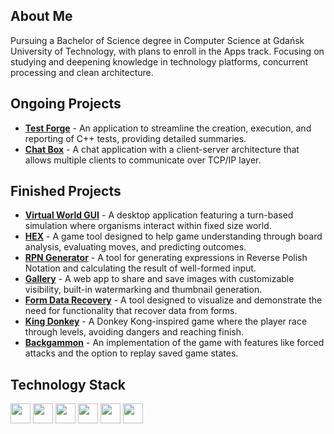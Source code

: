 ## About Me

Pursuing a Bachelor of Science degree in Computer Science at Gdańsk University of Technology, with plans to enroll in the Apps track.
Focusing on studying and deepening knowledge in technology platforms, concurrent processing and clean architecture.

## Ongoing Projects
- **[Test Forge](https://github.com/varev-dev/test-forge)** - An application to streamline the creation, execution, and reporting of C++ tests, providing detailed summaries.
- **[Chat Box](https://github.com/varev-dev/chat-box)** - A chat application with a client-server architecture that allows multiple clients to communicate over TCP/IP layer.

## Finished Projects
- **[Virtual World GUI](https://github.com/varev-dev/virtual-world-gui)** - A desktop application featuring a turn-based simulation where organisms interact within fixed size world.
- **[HEX](https://github.com/varev-dev/HEX)** - A game tool designed to help game understanding through board analysis, evaluating moves, and predicting outcomes.
- **[RPN Generator](https://github.com/varev-dev/rpn-generator)** - A tool for generating expressions in Reverse Polish Notation and calculating the result of well-formed input.
- **[Gallery](https://github.com/varev-dev/gallery)** - A web app to share and save images with customizable visibility, built-in watermarking and thumbnail generation.
- **[Form Data Recovery](https://github.com/varev-dev/reusable-form-data)** - A tool designed to visualize and demonstrate the need for functionality that recover data from forms.
- **[King Donkey](https://github.com/varev-dev/king-donkey)** - A Donkey Kong-inspired game where the player race through levels, avoiding dangers and reaching finish.
- **[Backgammon](https://github.com/varev-dev/backgammon)** - An implementation of the game with features like forced attacks and the option to replay saved game states.

## Technology Stack

<p>
  <img src="https://img.shields.io/badge/C++-0A3069?logo=Cplusplus&logoColor=white&style=for-the-badge" height="32px"/>
  <img src="https://img.shields.io/badge/Qt-6DB33F?logo=qt&logoColor=white&style=for-the-badge" height="32px"/>
  <img src="https://img.shields.io/badge/Conan-4169E1?logo=conan&logoColor=white&style=for-the-badge" height="32px"/>
  <img src="https://img.shields.io/badge/gTest-b5a32d?logo=google&logoColor=white&style=for-the-badge" height="32px"/>
  <img src="https://img.shields.io/badge/CLion-101010?logo=CLion&logoColor=white&style=for-the-badge" height="32px"/>
  <img src="https://img.shields.io/badge/Linux-282727?logo=Linux&logoColor=white&style=for-the-badge" height="32px"/>
</p>
